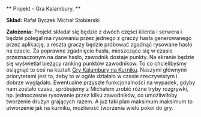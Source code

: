 ** Projekt - Gra Kalambury. **

**Skład:**
Rafał Byczek
Michał Stobierski

**Założenia:**
Projekt składał się będzie z dwóch części klienta i serwera i będzie polegał ma rysowaniu przez jednego z graczy hasła generowanego przez aplikację, a reszta graczy będzie próbować zgadnąć rysowane hasło na czacie. Za poprawne zgadnięcie hasła, mieszczące się w czasie przeznaczonym na dane hasło, zawodnik dostaje punkty. Na ekranie będzie się wyświetlał bieżący ranking punktów zawodników. To co chcielibyśmy osiągnąć to coś na kształt [Gry Kalambury na Kurniku](http://www.kurnik.pl/kalambury/). Naszymi głównymi priorytetami jest to, żeby to w ogóle działało w czasie rzeczywistym i dobrze wyglądało. Ewentualne przyszłe funkcjonalności na wypadek, gdyby nam zostało czasu, spróbujemy z Michałem zrobić różne tryby rozgrywki, np. jednoczesne rysowanie przez kilku zawodników, co umożliwiłoby tworzenie drużyn grających razem. A już taki plan maksimum maksimum to utworzenie jak na kurniku, możliwość tworzenia wielu pokoi do gry.